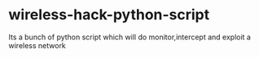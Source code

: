 # wireless-hack-python-script
Its a bunch of python script which will do monitor,intercept and exploit a wireless network
